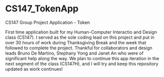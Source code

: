 CS147_TokenApp
==============

CS147 Group Project Application - Token


First time application built for my Human-Computer Interactio and Design class (CS147).
I served as the sole coding lead on this project and put in over 30 hours of work during
Thanksgiving Break and the week that followed to complete the project. Thankful for 
collaborators and design leads Bruno De Martino, Stephany Yong and Janet An who were of 
significant help along the way. We plan to continue this app iteration in the next segment 
of the class (CS147H), and I will try and keep this repository updated as work continues!
